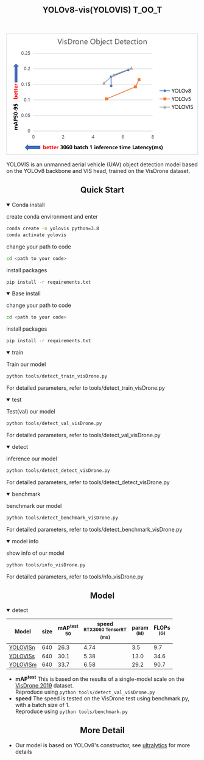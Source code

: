 ## <div align="center">YOLOv8-vis(YOLOVIS) T_OO_T</div>
<br>

![image](pic.png)

YOLOVIS is an unmanned aerial vehicle (UAV) object detection model based on the YOLOv8 backbone and VIS head, trained on the VisDrone dataset.


## <div align="center">Quick Start</div>


<details open>
<summary>Conda install</summary>

create conda environment and enter
```bash
conda create -n yolovis python=3.8
conda activate yolovis
```
change your path to code 
```bash
cd <path to your code> 
```
install packages
```bash
pip install -r requirements.txt
```


</details>

<details open>
<summary>Base install</summary>

change your path to code 
```bash
cd <path to your code> 
```
install packages
```bash
pip install -r requirements.txt
```


</details>

<details open>
<summary>train</summary>

Train our model 
```bash
python tools/detect_train_visDrone.py
```
For detailed parameters, refer to tools/detect_train_visDrone.py

</details>

<details open>
<summary>test</summary>

Test(val) our model 
```bash
python tools/detect_val_visDrone.py
```
For detailed parameters, refer to tools/detect_val_visDrone.py

</details>

<details open>
<summary>detect</summary>

inference our model 
```bash
python tools/detect_detect_visDrone.py
```
For detailed parameters, refer to tools/detect_detect_visDrone.py

</details>

<details open>
<summary>benchmark</summary>

benchmark our model 
```bash
python tools/detect_benchmark_visDrone.py
```
For detailed parameters, refer to tools/detect_benchmark_visDrone.py

</details>

<details open>
<summary>model info</summary>

show info of  our model 
```bash
python tools/info_visDrone.py
```
For detailed parameters, refer to tools/nfo_visDrone.py

</details>

## <div align="center">Model</div>

<details open><summary>detect</summary>



| Model        | size | mAP<sup>test<br>50 | speed<br><sup>RTX3060 TensorRT<br>(ms) | param<br><sup>(M) | FLOPs<br><sup>(G) |
|--------------|------|--------------------|----------------------------------------|-------------------|-------------------|
| [YOLOVISn](https://media.githubusercontent.com/media/BarryGUN/assets/master/yolov8n-vis.pt?download=true) | 640  | 26.3               | 4.74                                   | 3.5               | 9.7               |
| [YOLOVISs](https://media.githubusercontent.com/media/BarryGUN/assets/master/yolov8s-vis.pt?download=true) | 640  | 30.1               | 5.38                                   | 13.0              | 34.6              |
| [YOLOVISm](https://media.githubusercontent.com/media/BarryGUN/assets/master/yolov8m-vis.pt?download=true) | 640  | 33.7               | 6.58                                   | 29.2              | 90.7              |



- **mAP<sup>test</sup>** This is based on the results of a single-model scale on the [VisDrone 2019](https://github.com/VisDrone/VisDrone-Dataset) dataset.
  <br>Reproduce using `python tools/detect_val_visDrone.py`
- **speed** The speed is tested on the VisDrone test using benchmark.py, with a batch size of 1.
  <br>Reproduce using `python tools/benchmark.py`

</details>

## <div align="center">More Detail</div>
- Our model is based on YOLOv8's constructor, see [ultralytics](https://github.com/ultralytics/ultralytics) for more details

